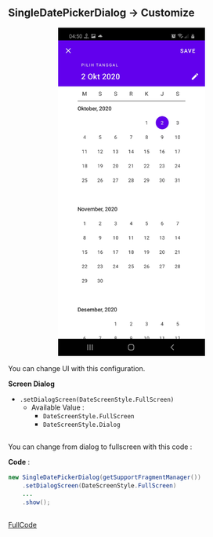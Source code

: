 ## SingleDatePickerDialog -> Customize

<p align="center">
  <img src="https://github.com/gzeinnumer/DialogAndroid/blob/master/preview/MyLibDialog_21.png"  width="300"/>
</p>

You can change UI with this configuration.

**Screen Dialog**
- `.setDialogScreen(DateScreenStyle.FullScreen)`
  - Available Value :
    - `DateScreenStyle.FullScreen`
    - `DateScreenStyle.Dialog`

##

You can change from dialog to fullscreen with this code :

**Code** :
```java
new SingleDatePickerDialog(getSupportFragmentManager())
    .setDialogScreen(DateScreenStyle.FullScreen)
    ...
    .show();
```

##

[FullCode](https://github.com/gzeinnumer/DialogAndroid/blob/master/example/SingleDataPickerDialog/MainActivity.java)

